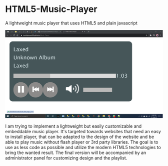 # HTML5-Music-Player
A lightweight music player that uses HTML5 and plain javascript

![Music Player](https://github.com/imvickykumar999/Music-Player/blob/master/2020-08-23%20(1).png)

I am trying to implement a lightweight but easily customizable and embeddable music player. 
It's targeted towards websites that need an easy to install player, that can be adapted to the design of the website and be able to play music without flash player or 3rd party libraries.
The goal is to use as less code as possible and utilize the modern HTML5 technologies to bring the wanted result.
The final version will be accompanied by an administrator panel for customizing design and the playlist.

